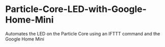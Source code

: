 # Particle-Core-LED-with-Google-Home-Mini
Automates the LED on the Particle Core using an IFTTT command and the Google Home Mini
